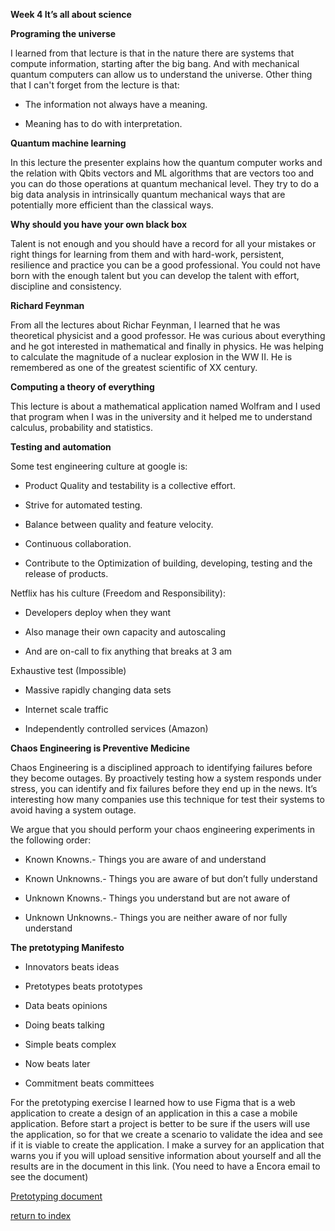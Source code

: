 **Week 4 It’s all about science** 

**Programing the universe**

I learned from that lecture is that in the nature there are systems that compute information, starting after the big bang. And with mechanical quantum computers can allow us to understand the universe. Other thing that I can't forget from the lecture is that:  

- The information not always have a meaning.  

- Meaning has to do with interpretation.  

 

**Quantum machine learning**

In this lecture the presenter explains how the quantum computer works and the relation with Qbits vectors and ML algorithms that are vectors too and you can do those operations at quantum mechanical level. They try to do a big data analysis in intrinsically quantum mechanical ways that are potentially more efficient than the classical ways. 

**Why should you have your own black box**

Talent is not enough and you should have a record for all your mistakes or right things for learning from them and with hard-work, persistent, resilience and practice you can be a good professional.  You could not have born with the enough talent but you can develop the talent with effort, discipline and consistency. 

 

**Richard Feynman**

From all the lectures about Richar Feynman, I learned that he was theoretical physicist and a good professor. He was curious about everything and he got interested in mathematical and finally in physics. He was helping to calculate the magnitude of a nuclear explosion in the WW II. He is remembered as one of the greatest scientific of XX century. 

**Computing a theory of everything**

This lecture is about a mathematical application named Wolfram and I used that program when I was in the university and it helped me to understand calculus, probability and statistics.  

 

**Testing and automation**

Some test engineering culture at google is: 

- Product Quality and testability is a collective effort. 

- Strive for automated testing. 

- Balance between quality and feature velocity. 

- Continuous collaboration. 

- Contribute to the Optimization of building, developing, testing and the release of products. 

Netflix has his culture (Freedom and Responsibility): 

- Developers deploy when they want 

- Also manage their own capacity and autoscaling 

- And are on-call to fix anything that breaks at 3 am 

Exhaustive test (Impossible) 

- Massive rapidly changing data sets 

- Internet scale traffic 

- Independently controlled services (Amazon)  

 

**Chaos Engineering is Preventive Medicine** 

Chaos Engineering is a disciplined approach to identifying failures before they become outages. By proactively testing how a system responds under stress, you can identify and fix failures before they end up in the news. It’s interesting how many companies use this technique for test their systems to avoid having a system outage. 

 

We argue that you should perform your chaos engineering experiments in the following order: 

- Known Knowns.- Things you are aware of and understand 

- Known Unknowns.- Things you are aware of but don’t fully understand 

- Unknown Knowns.- Things you understand but are not aware of 

- Unknown Unknowns.- Things you are neither aware of nor fully understand  

 

 

**The pretotyping Manifesto** 

- Innovators beats ideas 

- Pretotypes beats prototypes 

- Data beats opinions 

- Doing beats talking 

- Simple beats complex 

- Now beats later 

- Commitment beats committees 

 

For the pretotyping exercise I learned how to use Figma that is a web application to create a design of an application in this a case a mobile application. Before start a project is better to be sure if the users will use the application, so for that we create a scenario to validate the idea and see if it is viable to create the application. I make a survey for an application that warns you if you will upload sensitive information about yourself and all the results are in the document in this link. (You need to have a Encora email to see the document)  

[Pretotyping document](https://encoradigital-my.sharepoint.com/:w:/g/personal/miguel_romero_encora_com/EZIwb4713txGroauZACNTzcBIC2O_IIF3lVh-gja3ymVVQ?e=2AXzaY) 

[return to index](index.md)
